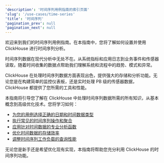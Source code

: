 ```yaml
---
'description': '时间序列用例指南的索引页面'
'slug': '/use-cases/time-series'
'title': '时间序列'
'pagination_prev': null
'pagination_next': null
---
```




欢迎来到我们的时间序列用例指南。在本指南中，您将了解如何设置并使用 ClickHouse 进行时间序列分析。

时间序列数据在现代分析中无处不在。从系统指标和应用日志到业务事件和传感器读取，随着时间收集的数据点帮助我们理解系统和流程中的趋势、模式和异常。

ClickHouse 在处理时间序列数据方面表现出色，提供强大的存储和分析功能。无论您是在构建简单的监控仪表板，还是实时处理 PB 级的传感器数据，ClickHouse 都提供了您所需的工具和性能。

本指南将引导您了解在 ClickHouse 中处理时间序列数据所需的所有知识，从基本概念到高级优化技术。您将学习如何：

* [为您的用例选择正确的日期和时间数据类型](./date-time-data-types.md)
* [执行常见的时间序列操作和聚合](./basic-operations.md)
* [应用针对时间数据的专业分析函数](./analysis-functions.md)
* [优化时间数据的存储效率](./storage-efficiency.md)
* [调整时间序列工作负载的查询性能](./query-performance.md)

无论您是新手还是希望优化现有实现，本指南将帮助您充分利用 ClickHouse 的时间序列功能。
